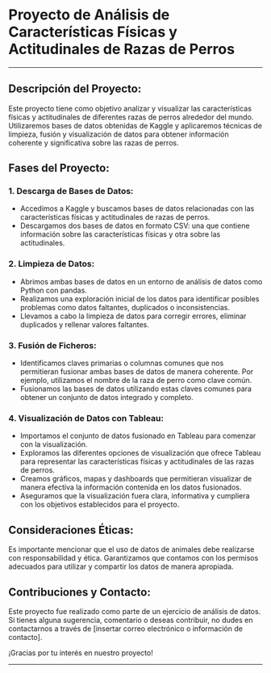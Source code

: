 # Proyecto de Análisis de Características Físicas y Actitudinales de Razas de Perros

---

## Descripción del Proyecto:

Este proyecto tiene como objetivo analizar y visualizar las características físicas y actitudinales de diferentes razas de perros alrededor del mundo. Utilizaremos bases de datos obtenidas de Kaggle y aplicaremos técnicas de limpieza, fusión y visualización de datos para obtener información coherente y significativa sobre las razas de perros.

## Fases del Proyecto:

### 1. Descarga de Bases de Datos:

- Accedimos a Kaggle y buscamos bases de datos relacionadas con las características físicas y actitudinales de razas de perros.
- Descargamos dos bases de datos en formato CSV: una que contiene información sobre las características físicas y otra sobre las actitudinales.

### 2. Limpieza de Datos:

- Abrimos ambas bases de datos en un entorno de análisis de datos como Python con pandas.
- Realizamos una exploración inicial de los datos para identificar posibles problemas como datos faltantes, duplicados o inconsistencias.
- Llevamos a cabo la limpieza de datos para corregir errores, eliminar duplicados y rellenar valores faltantes.

### 3. Fusión de Ficheros:

- Identificamos claves primarias o columnas comunes que nos permitieran fusionar ambas bases de datos de manera coherente. Por ejemplo, utilizamos el nombre de la raza de perro como clave común.
- Fusionamos las bases de datos utilizando estas claves comunes para obtener un conjunto de datos integrado y completo.

### 4. Visualización de Datos con Tableau:

- Importamos el conjunto de datos fusionado en Tableau para comenzar con la visualización.
- Exploramos las diferentes opciones de visualización que ofrece Tableau para representar las características físicas y actitudinales de las razas de perros.
- Creamos gráficos, mapas y dashboards que permitieran visualizar de manera efectiva la información contenida en los datos fusionados.
- Aseguramos que la visualización fuera clara, informativa y cumpliera con los objetivos establecidos para el proyecto.

## Consideraciones Éticas:

Es importante mencionar que el uso de datos de animales debe realizarse con responsabilidad y ética. Garantizamos que contamos con los permisos adecuados para utilizar y compartir los datos de manera apropiada.

## Contribuciones y Contacto:

Este proyecto fue realizado como parte de un ejercicio de análisis de datos. Si tienes alguna sugerencia, comentario o deseas contribuir, no dudes en contactarnos a través de [insertar correo electrónico o información de contacto].

¡Gracias por tu interés en nuestro proyecto!

---
